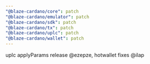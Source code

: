 ```yaml
---
"@blaze-cardano/core": patch
"@blaze-cardano/emulator": patch
"@blaze-cardano/sdk": patch
"@blaze-cardano/tx": patch
"@blaze-cardano/uplc": patch
"@blaze-cardano/wallet": patch
---
```


uplc applyParams release @ezepze, hotwallet fixes @ilap

